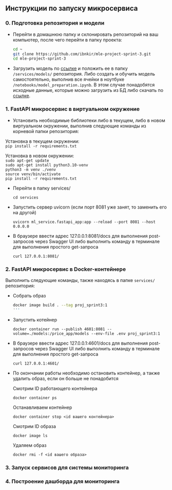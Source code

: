 ## Инструкции по запуску микросервиса

### 0. Подготовка репозитория и модели
- Перейти в домашнюю папку и склонировать репозиторий на ваш компьютер, после чего перейти в папку проекта:
    ```bash
    cd ~
    git clone https://github.com/ibnkir/mle-project-sprint-3.git
    cd mle-project-sprint-3
    ```
- Загрузить модель по [ссылке](https://disk.yandex.ru/d/Ce6MX9OaWiyOKA) и положить ее в папку 
`/services/models/` репозитория. Либо создать и обучить модель самостоятельно, выполнив все ячейки в ноутбуке 
`/notebooks/model_preparation.ipynb`. В этом случае понадобятся исходные данные, которые можно загрузить из БД либо скачать по [ссылке](https://disk.yandex.ru/d/OIInLdG4dZMVZA).

### 1. FastAPI микросервис в виртуальном окружение
- Установить необходимые библиотеки либо в текущем, либо в новом виртуальном окружении, 
выполнив следующие команды из корневой папки репозитория:

Установка в текущем окружении:<br>
    ```
    pip install -r requirements.txt
    ```

Установка в новом окружении:<br>
    ```sudo apt-get update```<br>
    ```sudo apt-get install python3.10-venv```<br>
    ```python3 -m venv ./venv```<br>
    ```source venv/bin/activate```<br> 
    ```pip install -r requirements.txt```

- Перейти в папку services/
   ```
   cd services
   ```

- Запустить сервер uvicorn (если порт 8081 уже занят, то заменить его на другой)
   ```
   uvicorn ml_service.fastapi_app:app --reload --port 8081 --host 0.0.0.0
   ```

- В браузере ввести адрес 127.0.0.1:8081/docs для выполнения post-запросов через Swagger UI
либо выполнить команду в терминале для выполнения простого get-запроса
    ```
    curl 127.0.0.1:8081/
    ```

### 2. FastAPI микросервис в Docker-контейнере
Выполнить следующие команды, также находясь в папке `services/` репозитория:

- Собрать образ
    ```bash
    docker image build . --tag proj_sprint3:1
    '''
- Запустить котейнер 
    ```
    docker container run --publish 4601:8081 --volume=./models:/price_app/models --env-file .env proj_sprint3:1
    ```
- В браузере ввести адрес 127.0.0.1:4601/docs для выполнения post-запросов через Swagger UI либо выполнить команду в терминале для выполнения простого get-запроса
    ```
    curl 127.0.0.1:4601/
    ```
- По окончании работы необходимо остановить контейнер, а также удалить образ, если он больше не понадобится

    Смотрим ID работающего контейнера
    ```
    docker container ps
    ```

    Останавливаем контейнер
    ```
    docker container stop <id вашего контейнера>
    ```

    Смотрим ID образа
    ```
    docker image ls
    ```

    Удаляем образ
    ```
    docker rmi -f <id вашего образа>
    ```

### 3. Запуск сервисов для системы мониторинга

### 4. Построение дашборда для мониторинга